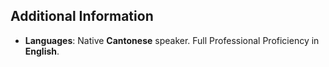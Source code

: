 ## Additional Information

- **Languages**: Native **Cantonese** speaker. Full Professional Proficiency in **English**.
